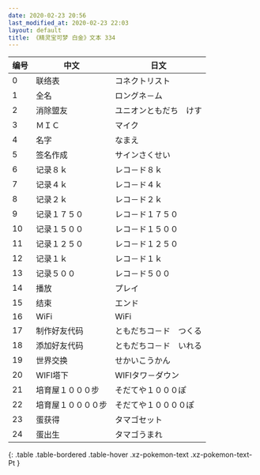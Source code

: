```yaml
---
date: 2020-02-23 20:56
last_modified_at: 2020-02-23 22:03
layout: default
title: 《精灵宝可梦 白金》文本 334
---
```

| 编号 | 中文 | 日文 |
| ---- | ---- | ---- |
| 0 | 联络表 | コネクトリスト |
| 1 | 全名 | ロングネ－ム |
| 2 | 消除盟友 | ユニオンともだち　けす |
| 3 | ＭＩＣ | マイク |
| 4 | 名字 | なまえ |
| 5 | 签名作成 | サインさくせい |
| 6 | 记录８ｋ | レコ－ド８ｋ |
| 7 | 记录４ｋ | レコ－ド４ｋ |
| 8 | 记录２ｋ | レコ－ド２ｋ |
| 9 | 记录１７５０ | レコ－ド１７５０ |
| 10 | 记录１５００ | レコ－ド１５００ |
| 11 | 记录１２５０ | レコ－ド１２５０ |
| 12 | 记录１ｋ | レコ－ド１ｋ |
| 13 | 记录５００ | レコ－ド５００ |
| 14 | 播放 | プレイ |
| 15 | 结束 | エンド |
| 16 | WiFi | WiFi |
| 17 | 制作好友代码 | ともだちコ－ド　つくる |
| 18 | 添加好友代码 | ともだちコ－ド　いれる |
| 19 | 世界交换 | せかいこうかん |
| 20 | WIFI塔下 | WIFIタワ－ダウン |
| 21 | 培育屋１０００步 | そだてや１０００ぽ |
| 22 | 培育屋１００００步 | そだてや１００００ぽ |
| 23 | 蛋获得 | タマゴセット |
| 24 | 蛋出生 | タマゴうまれ |
{: .table .table-bordered .table-hover .xz-pokemon-text .xz-pokemon-text-Pt }